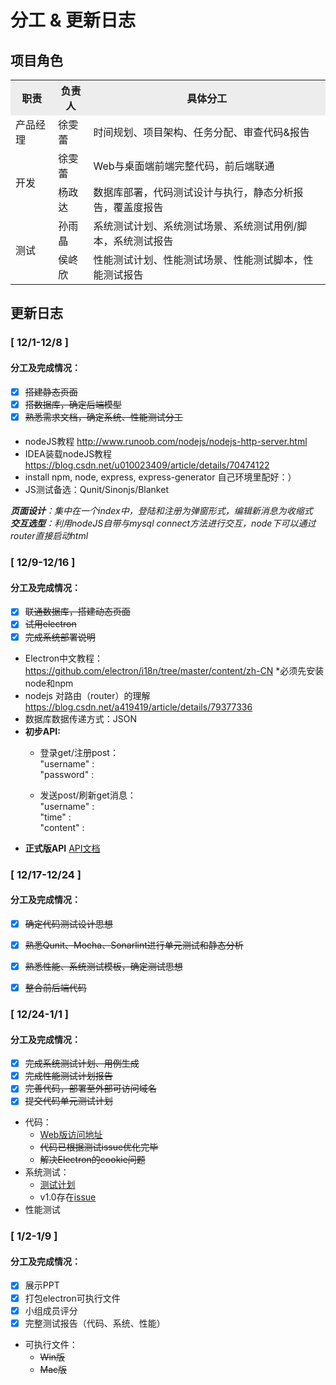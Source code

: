 # 分工 & 更新日志   
## 项目角色
<table width="1000">
	<tr bgcolor="#EDEDED">
		<th>职责</th>
		<th>负责人</th>
		<th>具体分工</th>
	</tr>
	<tr>
		<td>产品经理</td>
		<td>徐雯蕾</td>
		<td>时间规划、项目架构、任务分配、审查代码&报告</td>
	</tr>
	<tr>
		<td rowspan="2">开发</td>
		<td>徐雯蕾</td>
		<td>Web与桌面端前端完整代码，前后端联通</td>
	</tr>
	<tr>
		<td>杨政达</td>
		<td>数据库部署，代码测试设计与执行，静态分析报告，覆盖度报告</td>
	</tr>
	<tr>
		<td rowspan="2">测试</td>
		<td>孙雨晶</td>
		<td>系统测试计划、系统测试场景、系统测试用例/脚本，系统测试报告</td>
	</tr>
	<tr>
		<td>侯峂欣</td>
		<td>性能测试计划、性能测试场景、性能测试脚本，性能测试报告</td>
	</tr>
</table>

## 更新日志
### [ 12/1-12/8 ]
#### 分工及完成情况：
- [x] ~~搭建静态页面~~
- [x] ~~搭数据库，确定后端模型~~
- [x] ~~熟悉需求文档，确定系统、性能测试分工~~

#### 
- nodeJS教程 http://www.runoob.com/nodejs/nodejs-http-server.html
- IDEA装载nodeJS教程 https://blog.csdn.net/u010023409/article/details/70474122
- install npm, node, express, express-generator 自己环境里配好：）
- JS测试备选：Qunit/Sinonjs/Blanket

***页面设计**：集中在一个index中，登陆和注册为弹窗形式，编辑新消息为收缩式*  
***交互选型**：利用nodeJS自带与mysql connect方法进行交互，node下可以通过router直接启动html*    

### [ 12/9-12/16 ]
#### 分工及完成情况：
- [x] ~~联通数据库，搭建动态页面~~
- [x] ~~试用electron~~
- [x] ~~完成系统部署说明~~

- Electron中文教程：https://github.com/electron/i18n/tree/master/content/zh-CN  *必须先安装node和npm
- nodejs 对路由（router）的理解 https://blog.csdn.net/a419419/article/details/79377336
- 数据库数据传递方式：JSON
- **初步API:**
   - 登录get/注册post：   
"username" :   
"password" :   

   - 发送post/刷新get消息：   
"username" :   
"time" :   
"content" :  
 - **正式版API**
 [API文档](./API.md)


### [ 12/17-12/24 ]
#### 分工及完成情况：
- [x] ~~确定代码测试设计思想~~
- [x] ~~熟悉Qunit、Mocha、Sonarlint进行单元测试和静态分析~~
- [x] ~~熟悉性能、系统测试模板，确定测试思想~~
- [x] ~~整合前后端代码~~


### [ 12/24-1/1 ]
#### 分工及完成情况：
- [x] ~~完成系统测试计划、用例生成~~ 
- [x] ~~完成性能测试计划报告~~
- [x] ~~完善代码，部署至外部可访问域名~~ 
- [x] ~~提交代码单元测试计划~~

- 代码：
   - [Web版访问地址](http://www.ecnu-joyin.top/timeline-frontend/)
   - ~~代码已根据测试issue优化完毕~~
   - ~~解决Electron的cookie问题~~
- 系统测试：   
   - [测试计划](./性能测试/测试计划模板.xlsx)   
   - v1.0存在[issue](../性能测试/issues.md)  
- 性能测试



### [ 1/2-1/9 ]
#### 分工及完成情况：
- [x] 展示PPT
- [x] 打包electron可执行文件
- [x] 小组成员评分
- [x] 完整测试报告（代码、系统、性能）

- 可执行文件：
  - ~~Win版~~
  - ~~Mac版~~